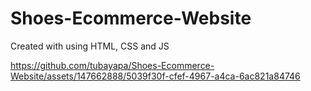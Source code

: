 # Shoes-Ecommerce-Website
Created with using HTML, CSS and JS

https://github.com/tubayapa/Shoes-Ecommerce-Website/assets/147662888/5039f30f-cfef-4967-a4ca-6ac821a84746

